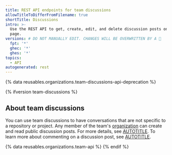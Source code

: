 ```yaml
---
title: REST API endpoints for team discussions
allowTitleToDifferFromFilename: true
shortTitle: Discussions
intro: >-
  Use the REST API to get, create, edit, and delete discussion posts on a team's
  page.
versions: # DO NOT MANUALLY EDIT. CHANGES WILL BE OVERWRITTEN BY A 🤖
  fpt: '*'
  ghec: '*'
  ghes: '*'
topics:
  - API
autogenerated: rest
---
```


{% data reusables.organizations.team-discussions-api-deprecation %}

{% ifversion team-discussions %}

## About team discussions

You can use team discussions to have conversations that are not specific to a repository or project. Any member of the team's [organization](/rest/orgs) can create and read public discussion posts. For more details, see [AUTOTITLE](/organizations/collaborating-with-your-team/about-team-discussions). To learn more about commenting on a discussion post, see [AUTOTITLE](/rest/teams/discussion-comments).

{% data reusables.organizations.team-api %}
{% endif %}

<!-- Content after this section is automatically generated -->
